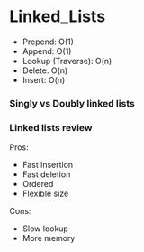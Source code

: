 # Linked_Lists

- Prepend: O(1)
- Append: O(1)
- Lookup (Traverse): O(n)
- Delete: O(n)
- Insert: O(n)

### Singly vs Doubly linked lists

### Linked lists review
Pros:
- Fast insertion
- Fast deletion
- Ordered
- Flexible size

Cons:
- Slow lookup
- More memory